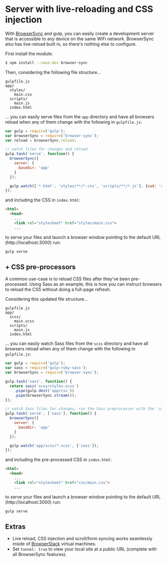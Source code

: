 # Server with live-reloading and CSS injection

With [BrowserSync](http://browsersync.io) and gulp, you can easily create a development server that is accessible to any device on the same WiFi network. BrowserSync also has live-reload built in, so there's nothing else to configure.

First install the module:

```sh
$ npm install --save-dev browser-sync
```

Then, considering the following file structure...

```
gulpfile.js
app/
  styles/
    main.css
  scripts/
    main.js
  index.html
```

... you can easily serve files from the `app` directory and have all browsers reload when any of them change with the following in `gulpfile.js`:

```js
var gulp = require('gulp');
var browserSync = require('browser-sync');
var reload = browserSync.reload;

// watch files for changes and reload
gulp.task('serve', function() {
  browserSync({
    server: {
      baseDir: 'app'
    }
  });

  gulp.watch(['*.html', 'styles/**/*.css', 'scripts/**/*.js'], {cwd: 'app'}, reload);
});

```

and including the CSS in `index.html`:

```html
<html>
  <head>
    ...
    <link rel="stylesheet" href="styles/main.css">
    ...

```

to serve your files and launch a browser window pointing to the default URL (http://localhost:3000) run:

```bash
gulp serve
```


## + CSS pre-processors

A common use-case is to reload CSS files after they've been pre-processed. Using Sass as an example, this is how you can instruct browsers to reload the CSS without doing a full-page refresh.

Considering this updated file structure...

```
gulpfile.js
app/
  scss/
    main.scss
  scripts/
    main.js
  index.html
```
... you can easily watch Sass files from the `scss` directory and have all browsers reload when any of them change with the following in `gulpfile.js`:

```js
var gulp = require('gulp');
var sass = require('gulp-ruby-sass');
var browserSync = require('browser-sync');

gulp.task('sass', function() {
  return sass('scss/styles.scss')
    .pipe(gulp.dest('app/css'))
    .pipe(browserSync.stream());
});

// watch Sass files for changes, run the Sass preprocessor with the 'sass' task and reload
gulp.task('serve', ['sass'], function() {
  browserSync({
    server: {
      baseDir: 'app'
    }
  });

  gulp.watch('app/scss/*.scss', ['sass']);
});
```

and including the pre-processed CSS in `index.html`:

```html
<html>
  <head>
    ...
    <link rel="stylesheet" href="css/main.css">
    ...

```

to serve your files and launch a browser window pointing to the default URL (http://localhost:3000) run:

```bash
gulp serve
```

## Extras

- Live reload, CSS injection and scroll/form syncing works seamlessly inside of [BrowserStack](http://www.browserstack.com/) virtual machines.
- Set `tunnel: true` to view your local site at a public URL (complete with all BrowserSync features).
